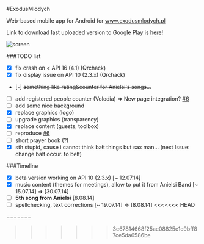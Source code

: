 #ExodusMlodych

Web-based mobile app for Android for www.exodusmlodych.pl

Link to download last uploaded version to Google Play is [here](https://play.google.com/store/apps/details?id=pl.qrchack.exodus)!

![screen](http://i.imgur.com/divPPEG.png)

###TODO list
- [x] fix crash on < API 16 (4.1) (Qrchack)
- [x] fix display issue on API 10 (2.3.x) (Qrchack)
- [-] ~~something like rating&counter for Anielsi's songs...~~
- [ ] add registered people counter (Volodia) => New page integration? [#6](https://github.com/QrchackOfficial/ExodusMlodych/issues/6)
- [ ] add some nice background
- [x] replace graphics (logo)
- [ ] upgrade graphics (transparency)
- [x] replace content (guests, toolbox)
- [ ] reproduce [#6](https://github.com/QrchackOfficial/ExodusMlodych/issues/6)
- [ ] short prayer book (?)
- [x] sth stupid, cause  i cannot think bałt things but sax man... (next Issue: change bałt occur. to bełt)

###Timeline
- [x] beta version working on API 10 (2.3.x) [~ 12.07.14]
- [x] music content (themes for meetings), allow to put it from Anielsi Band [~ 15.07.14] => [30.07.14]
- [ ] **5th song from Anielsi** [8.08.14]
- [ ] spellchecking, text corrections [~ 19.07.14] => [8.08.14]
<<<<<<< HEAD

=======
>>>>>>> 3e67814668f25ae08825e1e9bff87ce5da6586be
